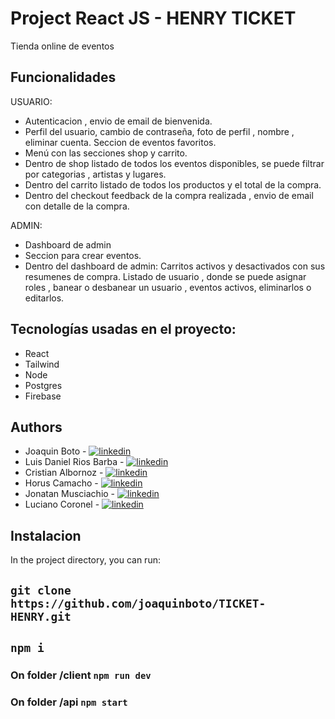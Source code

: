 # Project React JS - HENRY TICKET

Tienda online de eventos

## Funcionalidades

USUARIO:
- Autenticacion , envio de email de bienvenida.
- Perfil del usuario, cambio de contraseña, foto de perfil , nombre , eliminar cuenta. Seccion de eventos favoritos.
- Menú con las secciones shop y carrito.
- Dentro de shop listado de todos los eventos disponibles, se puede filtrar por categorias , artistas y lugares.
- Dentro del carrito listado de todos los productos y el total de la compra.
- Dentro del checkout feedback de la compra realizada , envio de email con detalle de la compra.

ADMIN:
- Dashboard de admin
- Seccion para crear eventos.
- Dentro del dashboard de admin: Carritos activos y desactivados con sus resumenes de compra. Listado de usuario , donde se puede asignar roles , banear o desbanear un usuario , eventos activos, eliminarlos o editarlos. 

## Tecnologías usadas en el proyecto:

- React
- Tailwind
- Node
- Postgres
- Firebase


## Authors

- Joaquin Boto - [![linkedin](https://img.shields.io/badge/linkedin-0A66C2?style=for-the-badge&logo=linkedin&logoColor=white)](https://www.linkedin.com/in/joaquinboto)
- Luis Daniel Rios Barba - [![linkedin](https://img.shields.io/badge/linkedin-0A66C2?style=for-the-badge&logo=linkedin&logoColor=white)](https://www.linkedin.com/in/luisdanielrios) 
- Cristian Albornoz - [![linkedin](https://img.shields.io/badge/linkedin-0A66C2?style=for-the-badge&logo=linkedin&logoColor=white)](https://www.linkedin.com/in/cristian-gabriel-albornoz-06bb07238) 
- Horus Camacho - [![linkedin](https://img.shields.io/badge/linkedin-0A66C2?style=for-the-badge&logo=linkedin&logoColor=white)](https://www.linkedin.com/in/horus-camacho-80188a1a8)
- Jonatan Musciachio - [![linkedin](https://img.shields.io/badge/linkedin-0A66C2?style=for-the-badge&logo=linkedin&logoColor=white)](https://www.linkedin.com/in/jonatanmusciachio)
- Luciano Coronel - [![linkedin](https://img.shields.io/badge/linkedin-0A66C2?style=for-the-badge&logo=linkedin&logoColor=white)](https://www.linkedin.com/in/luciano-coronel-90503bb8/)






## Instalacion

In the project directory, you can run:

## `git clone https://github.com/joaquinboto/TICKET-HENRY.git`

## `npm i`

### On folder /client `npm run dev`
### On folder /api `npm start`
